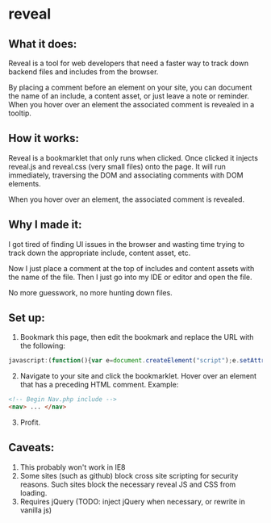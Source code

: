 <!-- This is an h1 element used for the main heading -->
reveal
======

<!-- Whoa a sneaky h2 element appears! -->
What it does:
------
Reveal is a tool for web developers that need a faster way to track down backend files and includes from the browser.

By placing a comment before an element on your site, you can document the name of an include, a content asset, or just leave a note or reminder. When you hover over an element the associated comment is revealed in a tooltip.

<!-- I can throw an image in a comment <a href="//unsplash.imgix.net/41/bXoAlw8gT66vBo1wcFoO_IMG_9181.jpg?auto=format&dpr=2&fit=crop&fm=jpg&h=220&q=50&w=330" width="330"/> -->
How it works:
------
Reveal is a bookmarklet that only runs when clicked. Once clicked it injects reveal.js and reveal.css (very small files) onto the page. 
It will run immediately, traversing the DOM and associating comments with DOM elements. 

<!-- the associated comment -->
When you hover over an element, the associated comment is revealed. 

Why I made it:
------
I got tired of finding UI issues in the browser and wasting time trying to track down the appropriate include, content asset, etc. 

Now I just place a comment at the top of includes and content assets with the name of the file. 
Then I just go into my IDE or editor and open the file. 

No more guesswork, no more hunting down files.

Set up:
------
1) Bookmark this page, then edit the bookmark and replace the URL with the following:
```javascript
javascript:(function(){var e=document.createElement("script");e.setAttribute("src","http://anf.dmeola.com/reveal.js");document.body.appendChild(e);var t=document.createElement("link");t.setAttribute("rel","stylesheet");t.setAttribute("href","http://anf.dmeola.com/reveal.css");t.setAttribute("type","text/css");document.body.appendChild(t)})()"
```
2) Navigate to your site and click the bookmarklet. Hover over an element that has a preceding HTML comment. 
Example:
```html
<!-- Begin Nav.php include -->
<nav> ... </nav>
```
3) Profit.

<!-- Oh noes -->
Caveats:
------
1. This probably won't work in IE8
2. Some sites (such as github) block cross site scripting for security reasons. Such sites block the necessary reveal JS and CSS from loading. 
3. Requires jQuery (TODO: inject jQuery when necessary, or rewrite in vanilla js)

